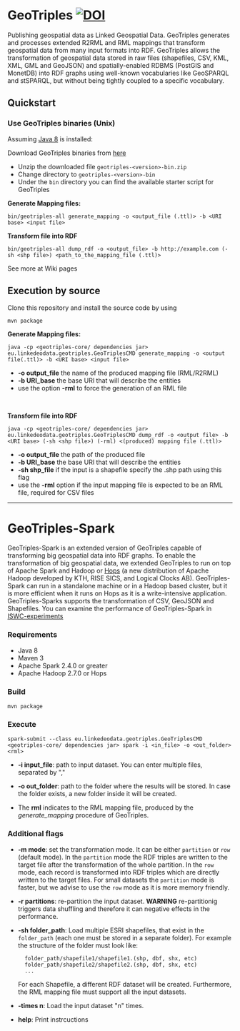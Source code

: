 # GeoTriples [![DOI](https://zenodo.org/badge/29589129.svg)](https://zenodo.org/badge/latestdoi/29589129)
Publishing geospatial data as Linked Geospatial Data. GeoTriples generates and processes extended R2RML and RML 
mappings that transform geospatial data from many input formats into RDF. GeoTriples allows the transformation of 
geospatial data stored in raw files (shapefiles, CSV, KML, XML, GML and GeoJSON) and spatially-enabled RDBMS 
(PostGIS and MonetDB) into RDF graphs using well-known vocabularies like GeoSPARQL and stSPARQL, but without being tightly
 coupled to a specific vocabulary. 

## Quickstart ##
### Use GeoTriples binaries (Unix) ###
Assuming [Java 8](https://www.java.com/en/download/) is installed:

Download GeoTriples binaries from [here](http://geotriples.di.uoa.gr/downloads/geotriples-1.1.6-bin.zip)
*	Unzip the downloaded file `geotriples-<version>-bin.zip`
*	Change directory to `geotriples-<version>-bin`
*	Under the `bin` directory you can find the available starter script for GeoTriples

**Generate Mapping files:**

    bin/geotriples-all generate_mapping -o <output_file (.ttl)> -b <URI base> <input file>

**Transform file into RDF**
    
    bin/geotriples-all dump_rdf -o <output_file> -b http://example.com (-sh <shp file>) <path_to_the_mapping_file (.ttl)>

	
See more at Wiki pages

## Execution by source

Clone this repository and install the source code by using
    
    mvn package 

**Generate Mapping files:**

    java -cp <geotriples-core/ dependencies jar> eu.linkedeodata.geotriples.GeoTriplesCMD generate_mapping -o <output file(.ttl)> -b <URI base> <input file>

* **-o output_file** the name of the produced mapping file (RML/R2RML)
* **-b URI_base** the base URI that will describe the entities
* use the option **-rml** to force the generation of an RML file

<br/>

**Transform file into RDF**

    java -cp <geotriples-core/ dependencies jar> eu.linkedeodata.geotriples.GeoTriplesCMD dump_rdf -o <output file> -b <URI base> (-sh <shp file>) (-rml) <(produced) mapping file (.ttl)>
    
* **-o output_file** the path of the produced file
* **-b URI_base** the base URI that will describe the entities
* **-sh shp_file** if the input is a shapefile specify the .shp path using this flag 
* use the **-rml** option if the input mapping file is expected to be an RML file, required for CSV files 



---

# GeoTriples-Spark

GeoTriples-Spark is an extended version of GeoTriples capable of transforming big geospatial data into RDF graphs.
To enable the transformation of big geospatial
data, we extended GeoTriples to run on top of Apache Spark and Hadoop or [Hops](https://github.com/hopshadoop/hops) (a new distribution of Apache Hadoop developed by KTH, RISE SICS, and Logical Clocks AB). GeoTriples-Spark can
run in a standalone machine or in a Hadoop based cluster, but it is more efficient when it runs on Hops as it is a write-intensive application. GeoTriples-Sparks supports the transformation
of CSV, GeoJSON and Shapefiles. You can examine the performance of GeoTriples-Spark in [ISWC-experiments](https://docs.google.com/spreadsheets/d/1kTQFSUhLVtBTo9zWv184jlVSsY2gCLyfLZ4-UKsvm7A/edit?usp=sharing)

### Requirements
* Java 8
* Maven 3
* Apache Spark 2.4.0 or greater
* Apache Hadoop 2.7.0 or Hops

### Build
    mvn package

### Execute
    spark-submit --class eu.linkedeodata.geotriples.GeoTriplesCMD <geotriples-core/ dependencies jar> spark -i <in_file> -o <out_folder> <rml>

* **-i input_file**: path to input dataset. You can enter multiple files, separated by ","

* **-o out_folder**: path to the folder where the results will be stored. In case the folder exists, a new folder inside it will be created.

* The **rml**  indicates to the RML mapping file, produced by the *generate_mapping* procedure of GeoTriples.

### Additional flags

* **-m mode**: set the transformation mode. It can be either `partition` or `row` (default mode). In the `partition` mode the RDF triples are written to the target file after the transformation of the whole partition. In the `row` mode, each record is transformed into RDF triples which are directly written to the target files. For small datasets the `partition` mode is faster, but we advise to use the `row` mode as it is more memory friendly.
 
* **-r partitions**: re-partition the input dataset. 
**WARNING** re-partitionig triggers data shuffling and therefore it can negative effects in the performance.

* **-sh folder_path**: Load multiple ESRI shapefiles, that exist in the `folder_path` (each one must be stored in a separate folder). For example the structure of the folder must look like:
    
        folder_path/shapefile1/shapefile1.(shp, dbf, shx, etc)
        folder_path/shapefile2/shapefile2.(shp, dbf, shx, etc)
        ...
    For each Shapefile, a different RDF dataset will be created. Furthermore, the RML mapping file must support all the input datasets.
     
* **-times n**: Load the input dataset "n" times.

* **help**: Print instrcuctions   
